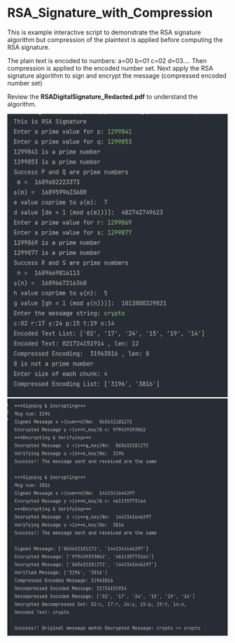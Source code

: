 # RSA_Signature_with_Compression

This is example interactive script to demonstrate the RSA signature algorithm but compression of the plaintext is applied before computing the RSA signature.

The plain text is encoded to numbers: a=00 b=01 c=02 d=03....
Then compression is applied to the encoded number set. Next apply the RSA signature algorithm to sign and encrypt the message (compressed encoded number set)

Review the **RSADigitalSignature_Redacted.pdf** to understand the algorithm.

![alt text](https://github.com/Nishaant215/RSA_Signature_with_Compression/blob/main/RSA_Signature_Part1.png)
![alt text](https://github.com/Nishaant215/RSA_Signature_with_Compression/blob/main/RSA_Signature_Part2.png)
